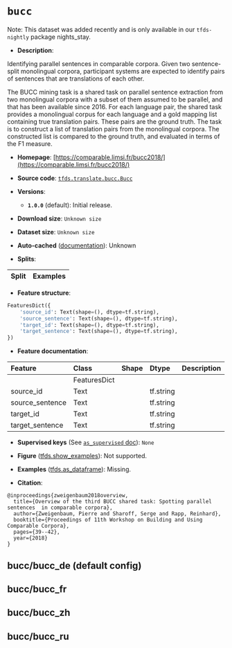 <div itemscope itemtype="http://schema.org/Dataset">
  <div itemscope itemprop="includedInDataCatalog" itemtype="http://schema.org/DataCatalog">
    <meta itemprop="name" content="TensorFlow Datasets" />
  </div>
  <meta itemprop="name" content="bucc" />
  <meta itemprop="description" content="Identifying parallel sentences in comparable corpora. Given two&#10;sentence-split monolingual corpora, participant systems are expected&#10;to identify pairs of sentences that are translations of each other.&#10;&#10;The BUCC mining task is a shared task on parallel sentence extraction from two&#10;monolingual corpora with a subset of them assumed to be parallel, and that has&#10;been available since 2016. For each language pair, the shared task provides a&#10;monolingual corpus for each language and a gold mapping list containing true&#10;translation pairs. These pairs are the ground truth. The task is to construct a&#10;list of translation pairs from the monolingual corpora. The constructed list is&#10;compared to the ground truth, and evaluated in terms of the F1 measure.&#10;&#10;To use this dataset:&#10;&#10;```python&#10;import tensorflow_datasets as tfds&#10;&#10;ds = tfds.load(&#x27;bucc&#x27;, split=&#x27;train&#x27;)&#10;for ex in ds.take(4):&#10;  print(ex)&#10;```&#10;&#10;See [the guide](https://www.tensorflow.org/datasets/overview) for more&#10;informations on [tensorflow_datasets](https://www.tensorflow.org/datasets).&#10;&#10;" />
  <meta itemprop="url" content="https://www.tensorflow.org/datasets/catalog/bucc" />
  <meta itemprop="sameAs" content="https://comparable.limsi.fr/bucc2018/" />
  <meta itemprop="citation" content="@inproceedings{zweigenbaum2018overview,&#10;  title={Overview of the third BUCC shared task: Spotting parallel sentences  in comparable corpora},&#10;  author={Zweigenbaum, Pierre and Sharoff, Serge and Rapp, Reinhard},&#10;  booktitle={Proceedings of 11th Workshop on Building and Using Comparable Corpora},&#10;  pages={39--42},&#10;  year={2018}&#10;}" />
</div>

# `bucc`


Note: This dataset was added recently and is only available in our
`tfds-nightly` package
<span class="material-icons" title="Available only in the tfds-nightly package">nights_stay</span>.

*   **Description**:

Identifying parallel sentences in comparable corpora. Given two sentence-split
monolingual corpora, participant systems are expected to identify pairs of
sentences that are translations of each other.

The BUCC mining task is a shared task on parallel sentence extraction from two
monolingual corpora with a subset of them assumed to be parallel, and that has
been available since 2016. For each language pair, the shared task provides a
monolingual corpus for each language and a gold mapping list containing true
translation pairs. These pairs are the ground truth. The task is to construct a
list of translation pairs from the monolingual corpora. The constructed list is
compared to the ground truth, and evaluated in terms of the F1 measure.

*   **Homepage**:
    [https://comparable.limsi.fr/bucc2018/](https://comparable.limsi.fr/bucc2018/)

*   **Source code**:
    [`tfds.translate.bucc.Bucc`](https://github.com/tensorflow/datasets/tree/master/tensorflow_datasets/translate/bucc/bucc.py)

*   **Versions**:

    *   **`1.0.0`** (default): Initial release.

*   **Download size**: `Unknown size`

*   **Dataset size**: `Unknown size`

*   **Auto-cached**
    ([documentation](https://www.tensorflow.org/datasets/performances#auto-caching)):
    Unknown

*   **Splits**:

Split | Examples
:---- | -------:

*   **Feature structure**:

```python
FeaturesDict({
    'source_id': Text(shape=(), dtype=tf.string),
    'source_sentence': Text(shape=(), dtype=tf.string),
    'target_id': Text(shape=(), dtype=tf.string),
    'target_sentence': Text(shape=(), dtype=tf.string),
})
```

*   **Feature documentation**:

Feature         | Class        | Shape | Dtype     | Description
:-------------- | :----------- | :---- | :-------- | :----------
                | FeaturesDict |       |           |
source_id       | Text         |       | tf.string |
source_sentence | Text         |       | tf.string |
target_id       | Text         |       | tf.string |
target_sentence | Text         |       | tf.string |

*   **Supervised keys** (See
    [`as_supervised` doc](https://www.tensorflow.org/datasets/api_docs/python/tfds/load#args)):
    `None`

*   **Figure**
    ([tfds.show_examples](https://www.tensorflow.org/datasets/api_docs/python/tfds/visualization/show_examples)):
    Not supported.

*   **Examples**
    ([tfds.as_dataframe](https://www.tensorflow.org/datasets/api_docs/python/tfds/as_dataframe)):
    Missing.

*   **Citation**:

```
@inproceedings{zweigenbaum2018overview,
  title={Overview of the third BUCC shared task: Spotting parallel sentences  in comparable corpora},
  author={Zweigenbaum, Pierre and Sharoff, Serge and Rapp, Reinhard},
  booktitle={Proceedings of 11th Workshop on Building and Using Comparable Corpora},
  pages={39--42},
  year={2018}
}
```


## bucc/bucc_de (default config)

## bucc/bucc_fr

## bucc/bucc_zh

## bucc/bucc_ru
